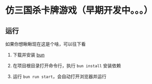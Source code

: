 # 仿三国杀卡牌游戏（早期开发中。。。）
## 运行
如果你想瞅瞅现在这是个啥，可以往下看

<!-- 前置条件： -->
1. 下载并安装 [bun](https://bun.sh/)

2. 在项目根目录打开命令行，执行 `bun install` 安装依赖

3. 运行 `bun run start`，会自动打开浏览器并运行


<!-- ## 项目结构 -->
<!-- ```
├── src
│   ├── assets
│   │   ├── images
│   │   └── sprites
│   ├── components
│   │   ├── Card
│   │   ├── CardBack
│   │   ├── CardDeck -->
